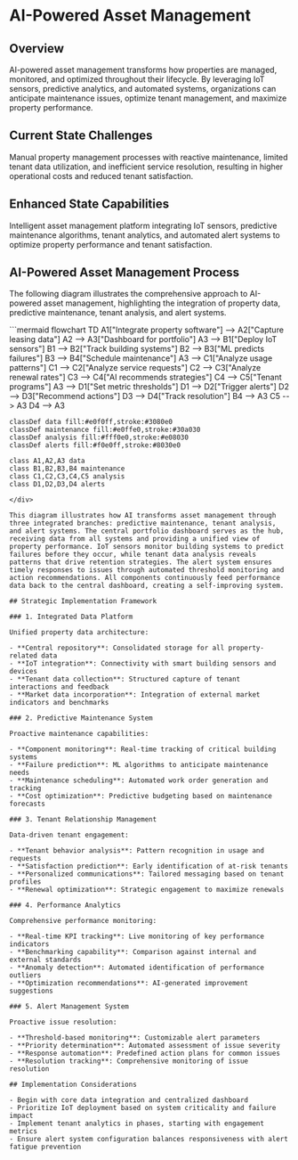 # AI-Powered Asset Management

## Overview

AI-powered asset management transforms how properties are managed, monitored, and optimized throughout their lifecycle. By leveraging IoT sensors, predictive analytics, and automated systems, organizations can anticipate maintenance issues, optimize tenant management, and maximize property performance.

## Current State Challenges

Manual property management processes with reactive maintenance, limited tenant data utilization, and inefficient service resolution, resulting in higher operational costs and reduced tenant satisfaction.

## Enhanced State Capabilities

Intelligent asset management platform integrating IoT sensors, predictive maintenance algorithms, tenant analytics, and automated alert systems to optimize property performance and tenant satisfaction.

## AI-Powered Asset Management Process

The following diagram illustrates the comprehensive approach to AI-powered asset management, highlighting the integration of property data, predictive maintenance, tenant analysis, and alert systems.

<div class="mermaid">
```mermaid
flowchart TD
    A1["Integrate property software"] --> A2["Capture leasing data"]
    A2 --> A3["Dashboard for portfolio"]
    A3 --> B1["Deploy IoT sensors"]
    B1 --> B2["Track building systems"]
    B2 --> B3["ML predicts failures"]
    B3 --> B4["Schedule maintenance"]
    A3 --> C1["Analyze usage patterns"]
    C1 --> C2["Analyze service requests"]
    C2 --> C3["Analyze renewal rates"]
    C3 --> C4["AI recommends strategies"]
    C4 --> C5["Tenant programs"]
    A3 --> D1["Set metric thresholds"]
    D1 --> D2["Trigger alerts"]
    D2 --> D3["Recommend actions"]
    D3 --> D4["Track resolution"]
    B4 --> A3
    C5 --> A3
    D4 --> A3
    
    classDef data fill:#e0f0ff,stroke:#3080e0
    classDef maintenance fill:#e0ffe0,stroke:#30a030
    classDef analysis fill:#fff0e0,stroke:#e08030
    classDef alerts fill:#f0e0ff,stroke:#8030e0
    
    class A1,A2,A3 data
    class B1,B2,B3,B4 maintenance
    class C1,C2,C3,C4,C5 analysis
    class D1,D2,D3,D4 alerts
```
</div>

This diagram illustrates how AI transforms asset management through three integrated branches: predictive maintenance, tenant analysis, and alert systems. The central portfolio dashboard serves as the hub, receiving data from all systems and providing a unified view of property performance. IoT sensors monitor building systems to predict failures before they occur, while tenant data analysis reveals patterns that drive retention strategies. The alert system ensures timely responses to issues through automated threshold monitoring and action recommendations. All components continuously feed performance data back to the central dashboard, creating a self-improving system.

## Strategic Implementation Framework

### 1. Integrated Data Platform

Unified property data architecture:

- **Central repository**: Consolidated storage for all property-related data
- **IoT integration**: Connectivity with smart building sensors and devices
- **Tenant data collection**: Structured capture of tenant interactions and feedback
- **Market data incorporation**: Integration of external market indicators and benchmarks

### 2. Predictive Maintenance System

Proactive maintenance capabilities:

- **Component monitoring**: Real-time tracking of critical building systems
- **Failure prediction**: ML algorithms to anticipate maintenance needs
- **Maintenance scheduling**: Automated work order generation and tracking
- **Cost optimization**: Predictive budgeting based on maintenance forecasts

### 3. Tenant Relationship Management

Data-driven tenant engagement:

- **Tenant behavior analysis**: Pattern recognition in usage and requests
- **Satisfaction prediction**: Early identification of at-risk tenants
- **Personalized communications**: Tailored messaging based on tenant profiles
- **Renewal optimization**: Strategic engagement to maximize renewals

### 4. Performance Analytics

Comprehensive performance monitoring:

- **Real-time KPI tracking**: Live monitoring of key performance indicators
- **Benchmarking capability**: Comparison against internal and external standards
- **Anomaly detection**: Automated identification of performance outliers
- **Optimization recommendations**: AI-generated improvement suggestions

### 5. Alert Management System

Proactive issue resolution:

- **Threshold-based monitoring**: Customizable alert parameters
- **Priority determination**: Automated assessment of issue severity
- **Response automation**: Predefined action plans for common issues
- **Resolution tracking**: Comprehensive monitoring of issue resolution

## Implementation Considerations

- Begin with core data integration and centralized dashboard
- Prioritize IoT deployment based on system criticality and failure impact
- Implement tenant analytics in phases, starting with engagement metrics
- Ensure alert system configuration balances responsiveness with alert fatigue prevention